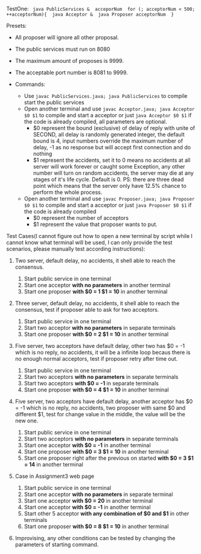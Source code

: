 <!--
 * @Author: Yupeng Hou
 * @Id: a1783922
 * @Semester: 3
 * @Year: 2021
 * @Assignment Number: 3
 * @LastEditors: Yupeng Hou
-->

TestOne:
` java PublicServices & 
acceporNum 
for (; acceptorNum < 500; ++acceptorNum){ 
  java Acceptor & 
  java Proposer acceptorNum 
}`

Presets:

- All proposer will ignore all other proposal.
- The public services must run on 8080
- The maximum amount of proposes is 9999.
- The acceptable port number is 8081 to 9999.

- Commands:
  - Use `javac PublicServices.java; java PublicServices` to compile start the public services
  - Open another terminal and use `javac Acceptor.java; java Acceptor $0 $1` to compile and start a acceptor or just `java Acceptor $0 $1` if the code is already compiled, all parameters are optional.
    - $0 represent the bound (exclusive) of delay of reply with unite of SECOND, all delay is randomly generated integer, the default bound is 4, input numbers override the maximum number of delay, -1 as no response but will accept first connection and do nothing
    - $1 represent the accidents, set it to 0 means no accidents at all server will work forever or caught some Exception, any other number will turn on random accidents, the server may die at any stages of it's life cycle. Default is 0. PS: there are three dead point which means that the server only have 12.5% chance to perform the whole process.
  - Open another terminal and use `javac Proposer.java; java Proposer $0 $1` to compile and start a acceptor or just `java Proposer $0 $1` if the code is already compiled
    - $0 represent the number of acceptors
    - $1 represent the value that proposer wants to put.

Test Cases(I cannot figure out how to open a new terminal by script while I cannot know what terminal will be used, I can only provide the test scenarios, please manually test according instructions):

1. Two server, default delay, no accidents, it shell able to reach the consensus.
   1. Start public service in one terminal
   2. Start one acceptor **with no parameters** in another terminal
   3. Start one proposer **with $0 = 1 $1 = 10** in another terminal
2. Three server, default delay, no accidents, it shell able to reach the consensus, test if proposer able to ask for two acceptors.
   1. Start public service in one terminal
   2. Start two acceptor **with no parameters** in separate terminals
   3. Start one proposer **with $0 = 2 $1 = 10** in another terminal
3. Five server, two acceptors have default delay, other two has $0 = -1 which is no reply, no accidents, it will be a infinite loop becaus there is no enough normal acceptors, test if proposer retry after time out.

   1. Start public service in one terminal
   2. Start two acceptors **with no parameters** in separate terminals
   3. Start two acceptors **with $0 = -1** in separate terminals
   4. Start one proposer **with $0 = 4 $1 = 10** in another terminal

4. Five server, two acceptors have default delay, another acceptor has $0 = -1 which is no reply, no accidents, two proposer with same $0 and different $1, test for change value in the middle, the value will be the new one.

   1. Start public service in one terminal
   2. Start two acceptors **with no parameters** in separate terminals
   3. Start one acceptor **with $0 = -1** in another terminal
   4. Start one proposer **with $0 = 3 $1 = 10** in another terminal
   5. Start one proposer right after the previous on started **with $0 = 3 $1 = 14** in another terminal

5. Case in Assignment3 web page
   1. Start public service in one terminal
   2. Start one acceptor **with no parameters** in separate terminal
   3. Start one acceptor **with $0 = 20** in another terminal
   4. Start one acceptor **with $0 = -1** in another terminal
   5. Start other 5 acceptor **with any combination of $0 and $1** in other terminals
   6. Start one proposer **with $0 = 8 $1 = 10** in another terminal
6. Improvising, any other conditions can be tested by changing the parameters of starting command.
